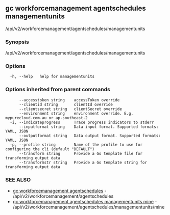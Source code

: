## gc workforcemanagement agentschedules managementunits

/api/v2/workforcemanagement/agentschedules/managementunits

### Synopsis

/api/v2/workforcemanagement/agentschedules/managementunits

### Options

```
  -h, --help   help for managementunits
```

### Options inherited from parent commands

```
      --accesstoken string    accessToken override
      --clientid string       clientId override
      --clientsecret string   clientSecret override
      --environment string    environment override. E.g. mypurecloud.com.au or ap-southeast-2
  -i, --indicateprogress      Trace progress indicators to stderr
      --inputformat string    Data input format. Supported formats: YAML, JSON
      --outputformat string   Data output format. Supported formats: YAML, JSON
  -p, --profile string        Name of the profile to use for configuring the cli (default "DEFAULT")
      --transform string      Provide a Go template file for transforming output data
      --transformstr string   Provide a Go template string for transforming output data
```

### SEE ALSO

* [gc workforcemanagement agentschedules](gc_workforcemanagement_agentschedules.html)	 - /api/v2/workforcemanagement/agentschedules
* [gc workforcemanagement agentschedules managementunits mine](gc_workforcemanagement_agentschedules_managementunits_mine.html)	 - /api/v2/workforcemanagement/agentschedules/managementunits/mine


